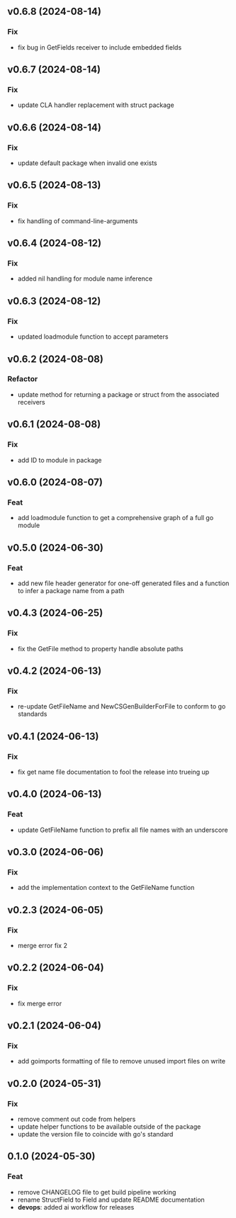 ## v0.6.8 (2024-08-14)

### Fix

- fix bug in GetFields receiver to include embedded fields

## v0.6.7 (2024-08-14)

### Fix

- update CLA handler replacement with struct package

## v0.6.6 (2024-08-14)

### Fix

- update default package when invalid one exists

## v0.6.5 (2024-08-13)

### Fix

- fix handling of command-line-arguments

## v0.6.4 (2024-08-12)

### Fix

- added nil handling for module name inference

## v0.6.3 (2024-08-12)

### Fix

- updated loadmodule function to accept parameters

## v0.6.2 (2024-08-08)

### Refactor

- update method for returning a package or struct from the associated receivers

## v0.6.1 (2024-08-08)

### Fix

- add ID to module in package

## v0.6.0 (2024-08-07)

### Feat

- add loadmodule function to get a comprehensive graph of a full go module

## v0.5.0 (2024-06-30)

### Feat

- add new file header generator for one-off generated files and a function to infer a package name from a path

## v0.4.3 (2024-06-25)

### Fix

- fix the GetFile method to property handle absolute paths

## v0.4.2 (2024-06-13)

### Fix

- re-update GetFileName and NewCSGenBuilderForFile to conform to go standards

## v0.4.1 (2024-06-13)

### Fix

- fix get name file documentation to fool the release into trueing up

## v0.4.0 (2024-06-13)

### Feat

- update GetFileName function to prefix all file names with an underscore

## v0.3.0 (2024-06-06)

### Fix

- add the implementation context to the GetFileName function

## v0.2.3 (2024-06-05)

### Fix

- merge error fix 2

## v0.2.2 (2024-06-04)

### Fix

- fix merge error

## v0.2.1 (2024-06-04)

### Fix

- add goimports formatting of file to remove unused import files on write

## v0.2.0 (2024-05-31)

### Fix

- remove comment out code from helpers
- update helper functions to be available outside of the package
- update the version file to coincide with go's standard

## 0.1.0 (2024-05-30)

### Feat

- remove CHANGELOG file to get build pipeline working
- rename StructField to Field and update README documentation
- **devops**: added ai workflow for releases
